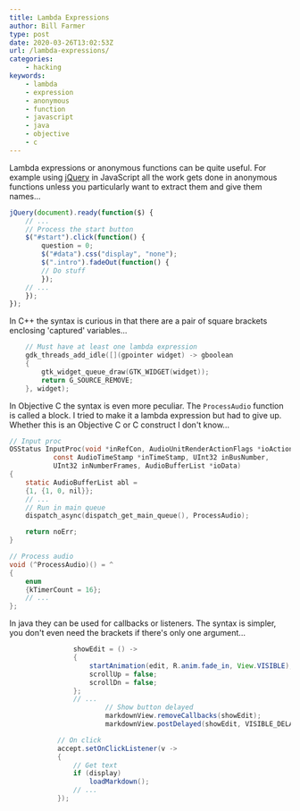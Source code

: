 ```yaml
---
title: Lambda Expressions
author: Bill Farmer
type: post
date: 2020-03-26T13:02:53Z
url: /lambda-expressions/
categories:
    - hacking
keywords:
    - lambda
    - expression
    - anonymous
    - function
    - javascript
    - java
    - objective
    - c
---
```


Lambda expressions or anonymous functions can be quite useful. For
example using [jQuery][1] in JavaScript all the work gets done in
anonymous functions unless you particularly want to extract them and
give them names...

```javascript
jQuery(document).ready(function($) {
    // ...
    // Process the start button
    $("#start").click(function() {
        question = 0;
        $("#data").css("display", "none");
        $(".intro").fadeOut(function() {
        // Do stuff
        });
    // ...
    });
});
```

In C++ the syntax is curious in that there are a pair of square
brackets enclosing 'captured' variables...

```C
    // Must have at least one lambda expression
    gdk_threads_add_idle([](gpointer widget) -> gboolean
    {
        gtk_widget_queue_draw(GTK_WIDGET(widget));
        return G_SOURCE_REMOVE;
    }, widget);
```

In Objective C the syntax is even more peculiar. The `ProcessAudio`
function is called a block. I tried to make it a lambda expression but
had to give up. Whether this is an Objective C or C construct I don't
know...

```C
// Input proc
OSStatus InputProc(void *inRefCon, AudioUnitRenderActionFlags *ioActionFlags,
		   const AudioTimeStamp *inTimeStamp, UInt32 inBusNumber,
		   UInt32 inNumberFrames, AudioBufferList *ioData)
{
    static AudioBufferList abl =
	{1, {1, 0, nil}};
    // ...
    // Run in main queue
    dispatch_async(dispatch_get_main_queue(), ProcessAudio);

    return noErr;
}

// Process audio
void (^ProcessAudio)() = ^
{
    enum
    {kTimerCount = 16};
    // ...
};
```

In java they can be used for callbacks or listeners. The syntax is
simpler, you don't even need the brackets if there's only one
argument...

```java
                showEdit = () ->
                {
                    startAnimation(edit, R.anim.fade_in, View.VISIBLE);
                    scrollUp = false;
                    scrollDn = false;
                };
                // ...
                        // Show button delayed
                        markdownView.removeCallbacks(showEdit);
                        markdownView.postDelayed(showEdit, VISIBLE_DELAY);

            // On click
            accept.setOnClickListener(v ->
            {
                // Get text
                if (display)
                    loadMarkdown();
                // ...
            });
```

 [1]: https://jquery.com
